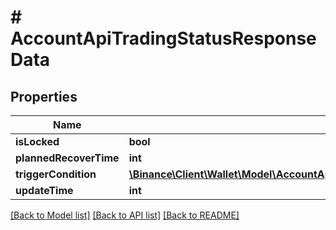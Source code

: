 # # AccountApiTradingStatusResponseData

## Properties

Name | Type | Description | Notes
------------ | ------------- | ------------- | -------------
**isLocked** | **bool** |  | [optional]
**plannedRecoverTime** | **int** |  | [optional]
**triggerCondition** | [**\Binance\Client\Wallet\Model\AccountApiTradingStatusResponseDataTriggerCondition**](AccountApiTradingStatusResponseDataTriggerCondition.md) |  | [optional]
**updateTime** | **int** |  | [optional]

[[Back to Model list]](../../README.md#models) [[Back to API list]](../../README.md#endpoints) [[Back to README]](../../README.md)
